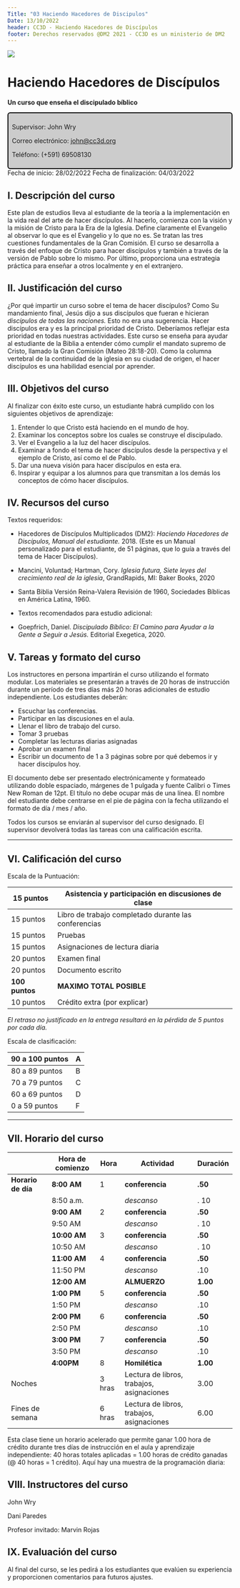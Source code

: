 ```yaml
---
Title: "03 Haciendo Hacedores de Discipulos"
Date: 13/10/2022
header: CC3D - Haciendo Hacedores de Discípulos
footer: Derechos reservados @DM2 2021 - CC3D es un ministerio de DM2
---
```


<a href="https://cloud.cc3d.org/index.php/apps/cms_pico/pico/cc3d-2022/plan"><img src="https://cloud.cc3d.org/index.php/apps/cms_pico/pico/cc3d-2022/assets/images/cc3d-logo-white.webp" class="logoTop"></img></a>





# Haciendo Hacedores de Discípulos

**Un curso que enseña el discipulado bíblico**

<div class="sil-info" style="border:solid windowtext 1.5pt;
padding:6.0pt 6.0pt 6.0pt 6.0pt;
background:#CCCCCC;
border-radius: 6px;">
<p>Supervisor: John Wry</p>
<p>Correo electrónico: <a href="maito:john@cc3d.org">john@cc3d.org</a></p>
<p>Teléfono: (+591) 69508130</p>
</div>
Fecha de início: 28/02/2022
Fecha de finalización: 04/03/2022

## I. Descripción del curso

Este plan de estudios lleva al estudiante de la teoría a la implementación en la vida real del arte de hacer discípulos. Al hacerlo, comienza con la visión y la misión de Cristo para la Era de la Iglesia. Define claramente el Evangelio al observar lo que es el Evangelio y lo que no es. Se tratan las tres cuestiones fundamentales de la Gran Comisión. El curso se desarrolla a través del enfoque de Cristo para hacer discípulos y también a través de la versión de Pablo sobre lo mismo. Por último, proporciona una estrategia práctica para enseñar a otros localmente y en el extranjero.

## II. Justificación del curso

¿Por qué impartir un curso sobre el tema de hacer discípulos? Como Su mandamiento final, Jesús dijo a sus discípulos que fueran e hicieran *discípulos de todas las naciones.* Esto no era una sugerencia. Hacer discípulos era y es la principal prioridad de Cristo. Deberíamos reflejar esta prioridad en todas nuestras actividades. Este curso se enseña para ayudar al estudiante de la Biblia a entender cómo cumplir el mandato supremo de Cristo, llamado la Gran Comisión (Mateo 28:18-20). Como la columna vertebral de la continuidad de la iglesia en su ciudad de origen, el hacer discípulos es una habilidad esencial por aprender.

## III. Objetivos del curso

Al finalizar con éxito este curso, un estudiante habrá cumplido con los siguientes objetivos de aprendizaje:

1. Entender lo que Cristo está haciendo en el mundo de hoy.
2. Examinar los conceptos sobre los cuales se construye el discipulado.
3. Ver el Evangelio a la luz del hacer discípulos.
4. Examinar a fondo el tema de hacer discípulos desde la perspectiva y el ejemplo de Cristo, así como el de Pablo.
5. Dar una nueva visión para hacer discípulos en esta era.
6. Inspirar y equipar a los alumnos para que transmitan a los demás los conceptos de cómo hacer discípulos.

## IV. Recursos del curso

Textos requeridos: 

- Hacedores de Discípulos Multiplicados (DM2): *Haciendo Hacedores de Discípulos, Manual del estudiante.* 2018. (Este es un Manual personalizado para el estudiante, de 51 páginas, que lo guía a través del tema de Hacer Discípulos).

- Mancini, Voluntad; Hartman, Cory. *Iglesia futura, Siete leyes del crecimiento real de la iglesia*, GrandRapids, MI: Baker Books, 2020

- Santa Biblia Versión Reina-Valera Revisión de 1960, Sociedades Bíblicas en América Latina, 1960.

- Textos recomendados para estudio adicional:

- Goepfrich, Daniel. *Discipulado Bíblico: El Camino para Ayudar a la Gente a Seguir a Jesús.* Editorial Exegetica, 2020.

## V. Tareas y formato del curso

Los instructores en persona impartirán el curso utilizando el formato modular. Los materiales se presentarán a través de 20 horas de instrucción durante un período de tres días más 20 horas adicionales de estudio independiente. Los estudiantes deberán:

* Escuchar las conferencias.
* Participar en las discusiones en el aula.
* Llenar el libro de trabajo del curso.
* Tomar 3 pruebas
* Completar las lecturas diarias asignadas
* Aprobar un examen final
* Escribir un documento de 1 a 3 páginas sobre por qué debemos ir y hacer discípulos hoy.

El documento debe ser presentado electrónicamente y formateado utilizando doble espaciado, márgenes de 1 pulgada y fuente Calibri o Times New Roman de 12pt. El título no debe ocupar más de una línea. El nombre del estudiante debe centrarse en el pie de página con la fecha utilizando el formato de día / mes / año.

Todos los cursos se enviarán al supervisor del curso designado. El supervisor devolverá todas las tareas con una calificación escrita.

<hr>

## VI. Calificación del curso

Escala de la Puntuación:

| 15 puntos | Asistencia y participación en discusiones de clase |
| --------- | ---------------------------------------------------------- |
| 15 puntos | Libro de trabajo completado durante las conferencias | 
| 15 puntos | Pruebas | 
| 15 puntos | Asignaciones de lectura diaria| 
| 20 puntos | Examen final| 
| 20 puntos | Documento escrito| 
| **100 puntos** | **MAXIMO TOTAL POSIBLE**| 
| 10 puntos | Crédito extra (por explicar)|

*El retraso no justificado en la entrega resultará en la pérdida de 5 puntos por cada día.*

Escala de clasificación:

| 90 a 100 puntos | A |
|-----------------|---|
| 80 a 89 puntos | B |
| 70 a 79 puntos | C |
| 60 a 69 puntos | D |
| 0 a 59 puntos | F |


<hr>


## VII. Horario del curso



|  | **Hora de comienzo** | Hora | **Actividad** | **Duración** |
|:------|------|-----|------| -------|
| **Horario de día** | **8:00** **AM**| 1 | **conferencia** | **.50** |
| | 8:50 a.m. | | *descanso* | . 10 |
|   | **9:00** **AM** | 2 | **conferencia** | **.50** |
|   | 9:50 AM | | *descanso* | . 10 |
|   | **10:00 AM** | 3 | **conferencia** | **.50** |
|   | 10:50 AM | | *descanso* | . 10 |
| | **11:00** **AM** | 4 | **conferencia** | **.50** |
| | 11:50 PM | | *descanso* | .10 |
| | **12:00** **AM** |  | **ALMUERZO** | **1.00** |
| | **1:00** **PM** | 5 | **conferencia** | **.50** |
| | 1:50 PM | | *descanso* | .10 |
| | **2:00** **PM** | 6 | **conferencia** | **.50** |
| | 2:50 PM | | *descanso* | .10 |
| | **3:00 PM** | 7 | **conferencia** | **.50** |
| | 3:50 PM | | *descanso* | .10 |
| | **4:00PM** | 8 | **Homilética** | **1.00** |
|Noches | |3 hras | Lectura de libros, trabajos, asignaciones |3.00 |
|Fines de semana || 6 hras | Lectura de libros, trabajos, asignaciones | 6.00 |

Esta clase tiene un horario acelerado que permite ganar 1.00 hora de crédito durante tres días de instrucción en el aula y aprendizaje independiente: 40 horas totales aplicadas = 1.00 horas de crédito ganadas (@ 40 horas = 1 crédito). Aquí hay una muestra de la programación diaria:

## VIII. Instructores del curso

John Wry

Dani Paredes

Profesor invitado: Marvin Rojas

## IX. Evaluación del curso

Al final del curso, se les pedirá a los estudiantes que evalúen su experiencia y proporcionen comentarios para futuros ajustes.